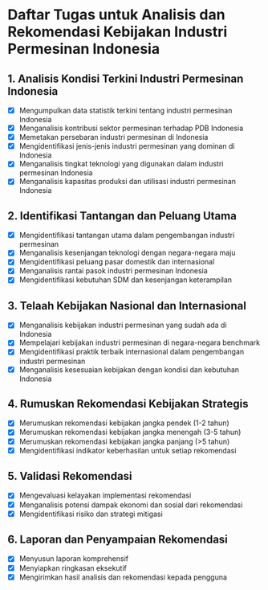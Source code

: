 # Daftar Tugas untuk Analisis dan Rekomendasi Kebijakan Industri Permesinan Indonesia

## 1. Analisis Kondisi Terkini Industri Permesinan Indonesia
- [x] Mengumpulkan data statistik terkini tentang industri permesinan Indonesia
- [x] Menganalisis kontribusi sektor permesinan terhadap PDB Indonesia
- [x] Memetakan persebaran industri permesinan di Indonesia
- [x] Mengidentifikasi jenis-jenis industri permesinan yang dominan di Indonesia
- [x] Menganalisis tingkat teknologi yang digunakan dalam industri permesinan Indonesia
- [x] Menganalisis kapasitas produksi dan utilisasi industri permesinan Indonesia

## 2. Identifikasi Tantangan dan Peluang Utama
- [x] Mengidentifikasi tantangan utama dalam pengembangan industri permesinan
- [x] Menganalisis kesenjangan teknologi dengan negara-negara maju
- [x] Mengidentifikasi peluang pasar domestik dan internasional
- [x] Menganalisis rantai pasok industri permesinan Indonesia
- [x] Mengidentifikasi kebutuhan SDM dan kesenjangan keterampilan

## 3. Telaah Kebijakan Nasional dan Internasional
- [x] Menganalisis kebijakan industri permesinan yang sudah ada di Indonesia
- [x] Mempelajari kebijakan industri permesinan di negara-negara benchmark
- [x] Mengidentifikasi praktik terbaik internasional dalam pengembangan industri permesinan
- [x] Menganalisis kesesuaian kebijakan dengan kondisi dan kebutuhan Indonesia

## 4. Rumuskan Rekomendasi Kebijakan Strategis
- [x] Merumuskan rekomendasi kebijakan jangka pendek (1-2 tahun)
- [x] Merumuskan rekomendasi kebijakan jangka menengah (3-5 tahun)
- [x] Merumuskan rekomendasi kebijakan jangka panjang (>5 tahun)
- [x] Mengidentifikasi indikator keberhasilan untuk setiap rekomendasi

## 5. Validasi Rekomendasi
- [x] Mengevaluasi kelayakan implementasi rekomendasi
- [x] Menganalisis potensi dampak ekonomi dan sosial dari rekomendasi
- [x] Mengidentifikasi risiko dan strategi mitigasi

## 6. Laporan dan Penyampaian Rekomendasi
- [x] Menyusun laporan komprehensif
- [x] Menyiapkan ringkasan eksekutif
- [x] Mengirimkan hasil analisis dan rekomendasi kepada pengguna
